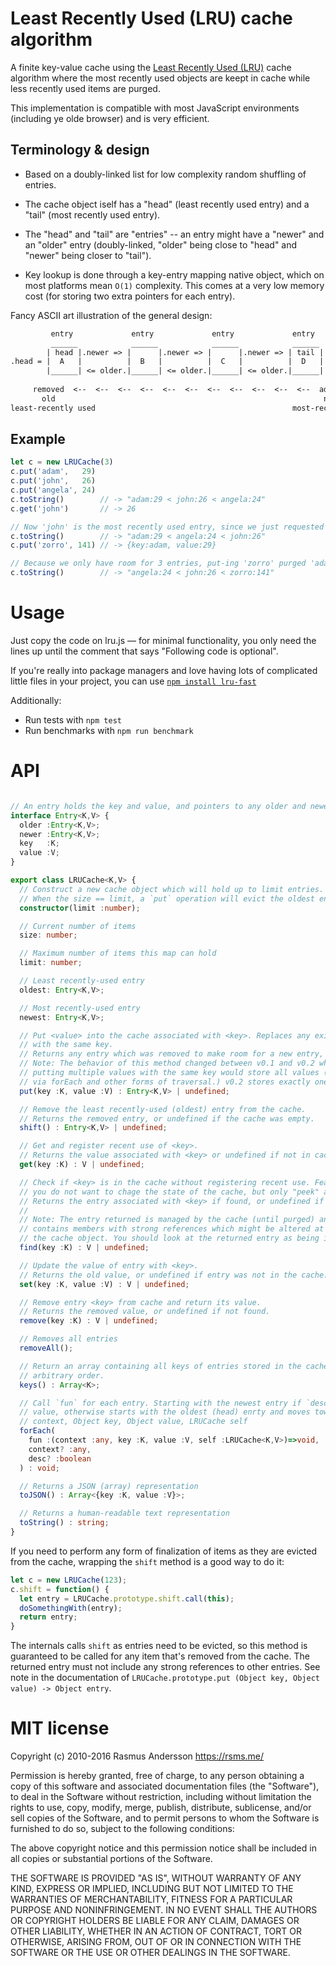 # Least Recently Used (LRU) cache algorithm

A finite key-value cache using the [Least Recently Used (LRU)](http://en.wikipedia.org/wiki/Cache_algorithms#Least_Recently_Used) cache algorithm where the most recently used objects are keept in cache while less recently used items are purged.

This implementation is compatible with most JavaScript environments (including ye olde browser) and is very efficient.

## Terminology & design

- Based on a doubly-linked list for low complexity random shuffling of entries.

- The cache object iself has a "head" (least recently used entry) and a
  "tail" (most recently used entry).

- The "head" and "tail" are "entries" -- an entry might have a "newer" and
  an "older" entry (doubly-linked, "older" being close to "head" and "newer"
  being closer to "tail").

- Key lookup is done through a key-entry mapping native object, which on most 
  platforms mean `O(1)` complexity. This comes at a very low memory cost  (for 
  storing two extra pointers for each entry).

Fancy ASCII art illustration of the general design:

```txt
         entry             entry             entry             entry        
         ______            ______            ______            ______       
        | head |.newer => |      |.newer => |      |.newer => | tail |      
.head = |  A   |          |  B   |          |  C   |          |  D   | = .tail
        |______| <= older.|______| <= older.|______| <= older.|______|      
                                                                           
     removed  <--  <--  <--  <--  <--  <--  <--  <--  <--  <--  <--  added
       old                                                            new
least-recently used                                            most-recently used
```

## Example

```js
let c = new LRUCache(3)
c.put('adam',   29)
c.put('john',   26)
c.put('angela', 24)
c.toString()        // -> "adam:29 < john:26 < angela:24"
c.get('john')       // -> 26

// Now 'john' is the most recently used entry, since we just requested it
c.toString()        // -> "adam:29 < angela:24 < john:26"
c.put('zorro', 141) // -> {key:adam, value:29}

// Because we only have room for 3 entries, put-ing 'zorro' purged 'adam'
c.toString()        // -> "angela:24 < john:26 < zorro:141"
```

# Usage

Just copy the code on lru.js — for minimal functionality, you only need the lines up until the comment that says "Following code is optional".

If you're really into package managers and love having lots of complicated little files in your project, you can use [`npm install lru-fast`](https://www.npmjs.com/package/lru-fast)

Additionally:

- Run tests with `npm test`
- Run benchmarks with `npm run benchmark`

# API

```ts

// An entry holds the key and value, and pointers to any older and newer entries.
interface Entry<K,V> {
  older :Entry<K,V>;
  newer :Entry<K,V>;
  key   :K;
  value :V;
}

export class LRUCache<K,V> {
  // Construct a new cache object which will hold up to limit entries.
  // When the size == limit, a `put` operation will evict the oldest entry.
  constructor(limit :number);

  // Current number of items
  size: number;

  // Maximum number of items this map can hold
  limit: number;

  // Least recently-used entry
  oldest: Entry<K,V>;

  // Most recently-used entry
  newest: Entry<K,V>;

  // Put <value> into the cache associated with <key>. Replaces any existing entry
  // with the same key.
  // Returns any entry which was removed to make room for a new entry, or undefined.
  // Note: The behavior of this method changed between v0.1 and v0.2 where in v0.1
  // putting multiple values with the same key would store all values (accessible
  // via forEach and other forms of traversal.) v0.2 stores exactly one value per key.
  put(key :K, value :V) : Entry<K,V> | undefined;

  // Remove the least recently-used (oldest) entry from the cache.
  // Returns the removed entry, or undefined if the cache was empty.
  shift() : Entry<K,V> | undefined;

  // Get and register recent use of <key>.
  // Returns the value associated with <key> or undefined if not in cache.
  get(key :K) : V | undefined;

  // Check if <key> is in the cache without registering recent use. Feasible if
  // you do not want to chage the state of the cache, but only "peek" at it.
  // Returns the entry associated with <key> if found, or undefined if not found.
  //
  // Note: The entry returned is managed by the cache (until purged) and thus
  // contains members with strong references which might be altered at any time by
  // the cache object. You should look at the returned entry as being immutable.
  find(key :K) : V | undefined;

  // Update the value of entry with <key>.
  // Returns the old value, or undefined if entry was not in the cache.
  set(key :K, value :V) : V | undefined;

  // Remove entry <key> from cache and return its value.
  // Returns the removed value, or undefined if not found.
  remove(key :K) : V | undefined;

  // Removes all entries
  removeAll();

  // Return an array containing all keys of entries stored in the cache object, in
  // arbitrary order.
  keys() : Array<K>;

  // Call `fun` for each entry. Starting with the newest entry if `desc` is a true
  // value, otherwise starts with the oldest (head) enrty and moves towards the tail.
  // context, Object key, Object value, LRUCache self
  forEach(
    fun :(context :any, key :K, value :V, self :LRUCache<K,V>)=>void,
    context? :any,
    desc? :boolean
  ) : void;

  // Returns a JSON (array) representation
  toJSON() : Array<{key :K, value :V}>;

  // Returns a human-readable text representation
  toString() : string;
}
```

If you need to perform any form of finalization of items as they are evicted from the cache, wrapping the `shift` method is a good way to do it:

```js
let c = new LRUCache(123);
c.shift = function() {
  let entry = LRUCache.prototype.shift.call(this);
  doSomethingWith(entry);
  return entry;
}
```

The internals calls `shift` as entries need to be evicted, so this method is guaranteed to be called for any item that's removed from the cache. The returned entry must not include any strong references to other entries. See note in the documentation of `LRUCache.prototype.put (Object key, Object value) -> Object entry`.


# MIT license

Copyright (c) 2010-2016 Rasmus Andersson <https://rsms.me/>

Permission is hereby granted, free of charge, to any person obtaining a copy
of this software and associated documentation files (the "Software"), to deal
in the Software without restriction, including without limitation the rights
to use, copy, modify, merge, publish, distribute, sublicense, and/or sell
copies of the Software, and to permit persons to whom the Software is
furnished to do so, subject to the following conditions:

The above copyright notice and this permission notice shall be included in
all copies or substantial portions of the Software.

THE SOFTWARE IS PROVIDED "AS IS", WITHOUT WARRANTY OF ANY KIND, EXPRESS OR
IMPLIED, INCLUDING BUT NOT LIMITED TO THE WARRANTIES OF MERCHANTABILITY,
FITNESS FOR A PARTICULAR PURPOSE AND NONINFRINGEMENT. IN NO EVENT SHALL THE
AUTHORS OR COPYRIGHT HOLDERS BE LIABLE FOR ANY CLAIM, DAMAGES OR OTHER
LIABILITY, WHETHER IN AN ACTION OF CONTRACT, TORT OR OTHERWISE, ARISING FROM,
OUT OF OR IN CONNECTION WITH THE SOFTWARE OR THE USE OR OTHER DEALINGS IN
THE SOFTWARE.
